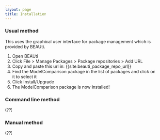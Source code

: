 ```yaml
---
layout: page
title: Installation
---
```


### Usual method

This uses the graphical user interface for package management which is provided by BEAUti. 


1. Open BEAUti
2. Click File > Manage Packages > Package repositories > Add URL
3. Copy and paste this url in: {{site.beauti_package_repo_url}}
4. Find the ModelComparison package in the list of packages and click on it to select it
5. Click Install/Upgrade
6. The ModelComparison package is now installed!

### Command line method

(??)

### Manual method

(??)